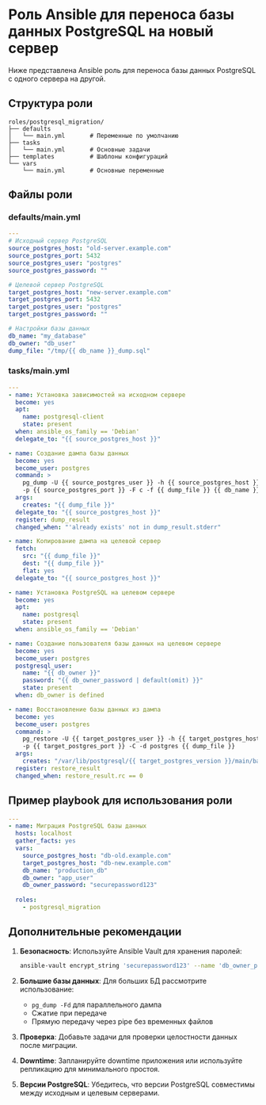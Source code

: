 # Роль Ansible для переноса базы данных PostgreSQL на новый сервер

Ниже представлена Ansible роль для переноса базы данных PostgreSQL с одного сервера на другой.

## Структура роли

```
roles/postgresql_migration/
├── defaults
│   └── main.yml       # Переменные по умолчанию
├── tasks
│   └── main.yml       # Основные задачи
├── templates          # Шаблоны конфигураций
└── vars
    └── main.yml       # Основные переменные
```

## Файлы роли

### defaults/main.yml

```yaml
---
# Исходный сервер PostgreSQL
source_postgres_host: "old-server.example.com"
source_postgres_port: 5432
source_postgres_user: "postgres"
source_postgres_password: ""

# Целевой сервер PostgreSQL
target_postgres_host: "new-server.example.com"
target_postgres_port: 5432
target_postgres_user: "postgres"
target_postgres_password: ""

# Настройки базы данных
db_name: "my_database"
db_owner: "db_user"
dump_file: "/tmp/{{ db_name }}_dump.sql"
```

### tasks/main.yml

```yaml
---
- name: Установка зависимостей на исходном сервере
  become: yes
  apt:
    name: postgresql-client
    state: present
  when: ansible_os_family == 'Debian'
  delegate_to: "{{ source_postgres_host }}"

- name: Создание дампа базы данных
  become: yes
  become_user: postgres
  command: >
    pg_dump -U {{ source_postgres_user }} -h {{ source_postgres_host }} 
    -p {{ source_postgres_port }} -F c -f {{ dump_file }} {{ db_name }}
  args:
    creates: "{{ dump_file }}"
  delegate_to: "{{ source_postgres_host }}"
  register: dump_result
  changed_when: "'already exists' not in dump_result.stderr"

- name: Копирование дампа на целевой сервер
  fetch:
    src: "{{ dump_file }}"
    dest: "{{ dump_file }}"
    flat: yes
  delegate_to: "{{ source_postgres_host }}"

- name: Установка PostgreSQL на целевом сервере
  become: yes
  apt:
    name: postgresql
    state: present
  when: ansible_os_family == 'Debian'

- name: Создание пользователя базы данных на целевом сервере
  become: yes
  become_user: postgres
  postgresql_user:
    name: "{{ db_owner }}"
    password: "{{ db_owner_password | default(omit) }}"
    state: present
  when: db_owner is defined

- name: Восстановление базы данных из дампа
  become: yes
  become_user: postgres
  command: >
    pg_restore -U {{ target_postgres_user }} -h {{ target_postgres_host }}
    -p {{ target_postgres_port }} -C -d postgres {{ dump_file }}
  args:
    creates: "/var/lib/postgresql/{{ target_postgres_version }}/main/base/{{ db_oid }}"
  register: restore_result
  changed_when: restore_result.rc == 0
```

## Пример playbook для использования роли

```yaml
---
- name: Миграция PostgreSQL базы данных
  hosts: localhost
  gather_facts: yes
  vars:
    source_postgres_host: "db-old.example.com"
    target_postgres_host: "db-new.example.com"
    db_name: "production_db"
    db_owner: "app_user"
    db_owner_password: "securepassword123"
  
  roles:
    - postgresql_migration
```

## Дополнительные рекомендации

1. **Безопасность**: Используйте Ansible Vault для хранения паролей:
   ```bash
   ansible-vault encrypt_string 'securepassword123' --name 'db_owner_password'
   ```

2. **Большие базы данных**: Для больших БД рассмотрите использование:
   - `pg_dump -Fd` для параллельного дампа
   - Сжатие при передаче
   - Прямую передачу через pipe без временных файлов

3. **Проверка**: Добавьте задачи для проверки целостности данных после миграции.

4. **Downtime**: Запланируйте downtime приложения или используйте репликацию для минимального простоя.

5. **Версии PostgreSQL**: Убедитесь, что версии PostgreSQL совместимы между исходным и целевым серверами.
